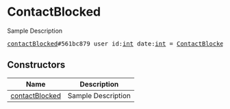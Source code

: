 # ContactBlocked

Sample Description

<pre>
<a href="../constructor/contactBlocked.md">contactBlocked</a>#561bc879 user_id:<a href="../type/int.md">int</a> date:<a href="../type/int.md">int</a> = <a href="../type/ContactBlocked.md">ContactBlocked</a>;
</pre>

## Constructors

| Name | Description |
|------|-------------|
| [contactBlocked](../constructor/contactBlocked.md) | Sample Description |

